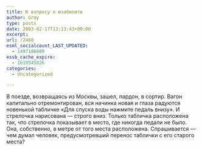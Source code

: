 ```yaml
---
title: К вопросу о юзабилити
author: Gray
type: posts
date: 2003-02-17T13:13:43+00:00
excerpt:
url: /2460
esml_socialcount_LAST_UPDATED:
  - 1497186609
essb_cache_expire:
  - 1610545826
categories:
  - Uncategorized

---
```








В поезде, возвращаясь из Москвы, зашел, пардон, в сортир. Вагон капитально отремонтирован, вся начинка новая и глаза радуются новенькой табличке &#171;Для спуска воды нажмите педаль внизу&#187;. И стрелочка нарисована &#8212; строго вниз. Только табличка расположена так, что стрелочка показывает в место, где никогда педали не было. Она, собственно, в метре от того места расположена. Спрашивается &#8212; чем думал человек, предусмотревший перенос таблички с его старого места?